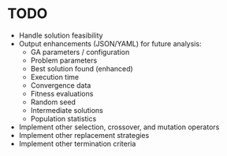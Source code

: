 # TODO

- Handle solution feasibility
- Output enhancements (JSON/YAML) for future analysis:
  - GA parameters / configuration
  - Problem parameters
  - Best solution found (enhanced)
  - Execution time
  - Convergence data
  - Fitness evaluations
  - Random seed
  - Intermediate solutions
  - Population statistics
- Implement other selection, crossover, and mutation operators
- Implement other replacement strategies
- Implement other termination criteria
